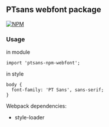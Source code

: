 ## PTsans webfont package

[![NPM](https://nodei.co/npm-dl/opensans-npm-webfont.png?months=1)](https://nodei.co/npm/opensans-npm-webfont/)

### Usage

in module
```
import 'ptsans-npm-webfont';
```

in style

```
body {
  font-family: 'PT Sans', sans-serif;
}
```

Webpack dependencies:
- style-loader

